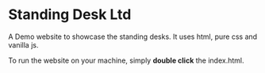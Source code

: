 # Standing Desk Ltd

A Demo website to showcase the standing desks. It uses html, pure css and vanilla js.

To run the website on your machine, simply **double click** the index.html.
